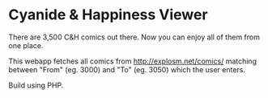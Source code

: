 Cyanide & Happiness Viewer
==========================

There are 3,500 C&H comics out there. Now you can enjoy all of them from one place.

This webapp fetches all comics from http://explosm.net/comics/ matching between "From" (eg. 3000) and "To" (eg. 3050) which the user enters.

Build using PHP.